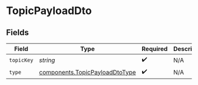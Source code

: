 # TopicPayloadDto


## Fields

| Field                                                                            | Type                                                                             | Required                                                                         | Description                                                                      | Example                                                                          |
| -------------------------------------------------------------------------------- | -------------------------------------------------------------------------------- | -------------------------------------------------------------------------------- | -------------------------------------------------------------------------------- | -------------------------------------------------------------------------------- |
| `topicKey`                                                                       | *string*                                                                         | :heavy_check_mark:                                                               | N/A                                                                              | topic_key                                                                        |
| `type`                                                                           | [components.TopicPayloadDtoType](../../models/components/topicpayloaddtotype.md) | :heavy_check_mark:                                                               | N/A                                                                              | Topic                                                                            |